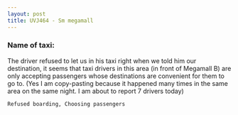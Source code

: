 ```yaml
---
layout: post
title: UVJ464 - Sm megamall
---
```


### Name of taxi: 

The driver refused to let us in his taxi right when we told him our destination, it seems that taxi drivers in this area (in front of Megamall B) are only accepting passengers whose destinations are convenient for them to go to. (Yes I am copy-pasting because it happened many times in the same area on the same night. I am about to report 7 drivers today)

```Refused boarding, Choosing passengers```
